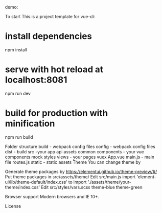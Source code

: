 demo: 

To start
This is a project template for vue-cli

# install dependencies
npm install

# serve with hot reload at localhost:8081
npm run dev

# build for production with minification
npm run build

Folder structure
build - webpack config files
config - webpack config files
dist - build
src -your app
api
assets
common
components - your vue components
mock
styles
views - your pages
vuex
App.vue
main.js - main file
routes.js
static - static assets
Theme
You can change theme by

Generate theme packages by https://elementui.github.io/theme-preview/#/
Put theme packages in src/assets/theme/
Edit src/main.js
   import 'element-ui/lib/theme-default/index.css'
   to
   import './assets/theme/your-theme/index.css'
Edit src/styles/vars.scss
theme-blue theme-green

Browser support
Modern browsers and IE 10+.

License
